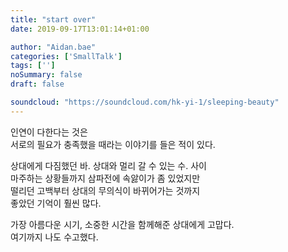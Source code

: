 ```yaml
---
title: "start over"
date: 2019-09-17T13:01:14+01:00

author: "Aidan.bae"
categories: ['SmallTalk']
tags: ['']
noSummary: false
draft: false

soundcloud: "https://soundcloud.com/hk-yi-1/sleeping-beauty"
---
```


인연이 다한다는 것은   
서로의 필요가 충족했을 때라는 이야기를 들은 적이 있다. 

상대에게 다짐했던 바. 상대와 멀리 갈 수 있는 수. 사이  
마주하는 상황들까지 삼파전에 속앓이가 좀 있었지만  
떨리던 고백부터 상대의 무의식이 바뀌어가는 것까지    
좋았던 기억이 훨씬 많다.  

가장 아름다운 시기, 소중한 시간을 함께해준 상대에게 고맙다.   
여기까지 나도 수고했다.




